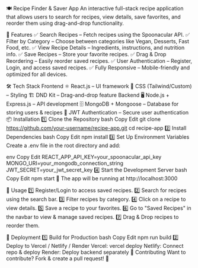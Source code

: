 🍽️ Recipe Finder & Saver App
An interactive full-stack recipe application that allows users to search for recipes, view details, save favorites, and reorder them using drag-and-drop functionality.

🚀 Features
✅ Search Recipes – Fetch recipes using the Spoonacular API.
✅ Filter by Category – Choose between categories like Vegan, Desserts, Fast Food, etc.
✅ View Recipe Details – Ingredients, instructions, and nutrition info.
✅ Save Recipes – Store your favorite recipes.
✅ Drag & Drop Reordering – Easily reorder saved recipes.
✅ User Authentication – Register, Login, and access saved recipes.
✅ Fully Responsive – Mobile-friendly and optimized for all devices.

🛠️ Tech Stack
Frontend
⚛ React.js – UI framework
💅 CSS (Tailwind/Custom) – Styling
🏗 DND Kit – Drag-and-drop feature
Backend
🖥 Node.js + Express.js – API development
🗄 MongoDB + Mongoose – Database for storing users & recipes
🔐 JWT Authentication – Secure user authentication
📦 Installation
1️⃣ Clone the Repository
bash
Copy
Edit
git clone https://github.com/your-username/recipe-app.git
cd recipe-app
2️⃣ Install Dependencies
bash
Copy
Edit
npm install
3️⃣ Set Up Environment Variables
Create a .env file in the root directory and add:

env
Copy
Edit
REACT_APP_API_KEY=your_spoonacular_api_key
MONGO_URI=your_mongodb_connection_string
JWT_SECRET=your_jwt_secret_key
4️⃣ Start the Development Server
bash
Copy
Edit
npm start
🚀 The app will be running at http://localhost:3000

🔧 Usage
1️⃣ Register/Login to access saved recipes.
2️⃣ Search for recipes using the search bar.
3️⃣ Filter recipes by category.
4️⃣ Click on a recipe to view details.
5️⃣ Save a recipe to your favorites.
6️⃣ Go to "Saved Recipes" in the navbar to view & manage saved recipes.
7️⃣ Drag & Drop recipes to reorder them.

🚀 Deployment
1️⃣ Build for Production
bash
Copy
Edit
npm run build
2️⃣ Deploy to Vercel / Netlify / Render
Vercel: vercel deploy
Netlify: Connect repo & deploy
Render: Deploy backend separately
🤝 Contributing
Want to contribute? Fork & create a pull request! 🚀



